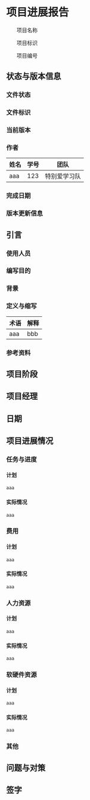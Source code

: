 # 项目进展报告

&emsp;&emsp;项目名称

&emsp;&emsp;项目标识

&emsp;&emsp;项目编号

## 状态与版本信息
### 文件状态
### 文件标识
### 当前版本
### 作者
| 姓名  |  学号 | 团队 |
|-------|-------|------|
|aaa |123|特别爱学习队|
### 完成日期
### 版本更新信息

## 引言
### 使用人员
### 编写目的
### 背景
### 定义与缩写
| 术语 | 解释 |
|------|------|
|aaa|bbb|
### 参考资料

## 项目阶段
## 项目经理
## 日期

## 项目进展情况 
### 任务与进度
#### 计划
    aaa
#### 实际情况
    aaa

### 费用
#### 计划
    aaa
#### 实际情况
    aaa

### 人力资源
#### 计划
    aaa
#### 实际情况
    aaa

### 软硬件资源
#### 计划
    aaa
#### 实际情况
    aaa

### 其他

## 问题与对策

## 签字

